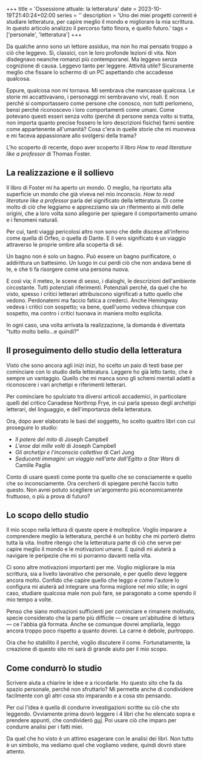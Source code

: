 +++
title = 'Ossessione attuale: la letteratura'
date = 2023-10-19T21:40:24+02:00
series = ''
description = 'Uno dei miei progetti correnti è studiare letteratura, per capire meglio il mondo e migliorare la mia scrittura. In questo articolo analizzo il percorso fatto finora, e quello futuro.'
tags = ['personale', 'letteratura']
+++

Da qualche anno sono un lettore assiduo, ma non ho mai pensato troppo a ciò che leggevo. Sì, classici, con le loro profonde lezioni di vita. Non disdegnavo neanche romanzi più contemporanei. Ma leggevo senza cognizione di causa. Leggevo tanto per leggere. Attività utile? Sicuramente meglio che fissare lo schermo di un PC aspettando che accadesse qualcosa.

Eppure, qualcosa non mi tornava. Mi sembrava che mancasse qualcosa. Le storie mi accattivavano, i personaggi mi sembravano vivi, reali. E non perché si comportassero come persone che conosco, non tutti perlomeno, bensì perché riconoscevo i loro comportamenti come umani. Come potevano questi esseri senza volto (perché di persone senza volto si tratta, non importa quanto precise fossero le loro descrizioni fisiche) farmi sentire come appartenente all'umanità? Cosa c'era in quelle storie che mi muoveva e mi faceva appassionare allo svolgersi della trama? 

L'ho scoperto di recente, dopo aver scoperto il libro *How to read literature like a professor* di Thomas Foster.

## La realizzazione e il sollievo
Il libro di Foster mi ha aperto un mondo. O meglio, ha riportato alla superficie un mondo che già viveva nel mio inconscio. *How to read literature like a professor* parla del significato della letteratura. Di come molto di ciò che leggiamo e apprezziamo sia un riferimento ai miti delle origini, che a loro volta sono allegorie per spiegare il comportamento umano e i fenomeni naturali. 

Per cui, tanti viaggi pericolosi altro non sono che delle discese all'inferno come quella di Orfeo, o quella di Dante. E il vero significato è un viaggio attraverso le proprie ombre alla scoperta di sé.

Un bagno non è solo un bagno. Può essere un bagno purificatore, o addirittura un battesimo. Un luogo in cui perdi ciò che non andava bene di te, e che ti fa risorgere come una persona nuova. 

E così via; il meteo, le scene di sesso, i dialoghi, le descrizioni dell'ambiente circostante. Tutti potenziali riferimenti. Potenziali perché, da quel che ho visto, spesso i critici letterari attribuiscono significati a tutto quello che vedono. Perdonatemi ma faccio fatica a crederci. Anche Hemingway vedeva i critici con sospetto; va bene, quell'uomo vedeva chiunque con sospetto, ma contro i critici tuonava in maniera molto esplicita.

In ogni caso, una volta arrivata la realizzazione, la domanda è diventata "tutto molto bello...e quindi?"

## Il proseguimento dello studio della letteratura
Visto che sono ancora agli inizi inizi, ho scelto un paio di testi base per cominciare con lo studio della letteratura. Leggere ho già letto tanto, che è sempre un vantaggio. Quello che mi manca sono gli schemi mentali adatti a riconoscere i vari archetipi e riferimenti letterari.

Per cominciare ho spulciato tra diversi articoli accademici, in particolare quelli del critico Canadese Northrop Frye, in cui parla spesso degli archetipi letterari, del linguaggio, e dell'importanza della letteratura. 

Ora, dopo aver elaborato le basi del soggetto, ho scelto quattro libri con cui proseguire lo studio:

- *Il potere del mito* di Joseph Campbell
- *L'eroe dai mille volti* di Joseph Campbell
- *Gli archetipi e l'inconscio collettivo* di Carl Jung
- *Seducenti immagini: un viaggio nell'arte dall'Egitto a Star Wars* di Camille Paglia

Conto di usare questi come ponte tra quello che so consciamente e quello che so inconsciamente. Ora cercherò di spiegare perché faccio tutto questo. Non avrei potuto scegliere un'argomento più economicamente fruttuoso, o più a prova di futuro? 

## Lo scopo dello studio
Il mio scopo nella lettura di queste opere è molteplice. Voglio imparare a comprendere meglio la letteratura, perché è un hobby che mi porterò dietro tutta la vita. Inoltre ritengo che la letteratura parte di ciò che serve per capire meglio il mondo e le motivazioni umane. E quindi mi aiuterà a navigare le peripezie che mi si porranno davanti nella vita.

Ci sono altre motivazioni importanti per me. Voglio migliorare la mia scrittura, sia a livello lavorativo che personale, e per quello devo leggere ancora molto. Confido che capire quello che leggo e come l'autore lo configura mi aiuterà ad integrare una forma migliore nel mio stile; in ogni caso, studiare qualcosa male non può fare, se paragonato a come spendo il mio tempo a volte. 

Penso che siano motivazioni sufficienti per cominciare e rimanere motivato, specie considerato che la parte più difficile — creare un'abitudine di lettura — ce l'abbia già formata. Anche se comunque dovrei ampliarla, leggo ancora troppo poco rispetto a quanto dovrei. La carne è debole, purtroppo.

Ora che ho stabilito il perché, voglio discutere il come. Fortunatamente, la creazione di questo sito mi sarà di grande aiuto per il mio scopo.

## Come condurrò lo studio
Scrivere aiuta a chiarire le idee e a ricordarle. Ho questo sito che fa da spazio personale, perché non sfruttarlo? Mi permette anche di condividere facilmente con gli altri cosa sto imparando e a cosa sto pensando.

Per cui l'idea è quella di condurre investigazioni scritte su ciò che sto leggendo. Ovviamente prima dovrò leggere i 4 libri che ho elencato sopra e prendere appunti, che condividerò [qui](/appunti-libri/). Poi usare ciò che imparo per condurre analisi per i fatti miei.

Da quel che ho visto è un attimo esagerare con le analisi dei libri. Non tutto è un simbolo, ma vediamo quel che vogliamo vedere, quindi dovrò stare attento. 

